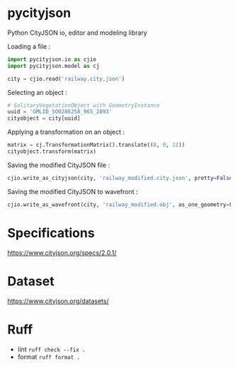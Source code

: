 # pycityjson
Python CityJSON io, editor and modeling library

Loading a file :  
```py
import pycityjson.io as cjio
import pycityjson.model as cj

city = cjio.read('railway.city.json')
```

Selecting an object :  
```py
# SolitaryVegetationObject with GeometryInstance
uuid = 'GMLID_SO0286258_965_2893'
cityobject = city[uuid]
```

Applying a transformation on an object :  
```py
matrix = cj.TransformationMatrix().translate((0, 0, 12))
cityobject.transform(matrix)
```

Saving the modified CityJSON file :  
```py
cjio.write_as_cityjson(city, 'railway_modified.city.json', pretty=False, purge_vertices=True)
```

Saving the modified CityJSON to wavefront :  
```py
cjio.write_as_wavefront(city, 'railway_modified.obj', as_one_geometry=False, swap_yz=True)
```

# Specifications
https://www.cityjson.org/specs/2.0.1/

# Dataset
https://www.cityjson.org/datasets/

# Ruff
- lint `ruff check --fix .`
- format `ruff format .`
